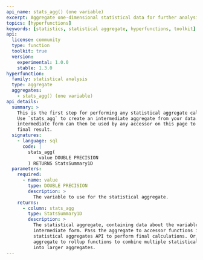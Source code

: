 ```yaml
---
api_name: stats_agg() (one variable)
excerpt: Aggregate one-dimensional statistical data for further analysis
topics: [hyperfunctions]
keywords: [statistics, statistical aggregate, hyperfunctions, toolkit]
api:
  license: community
  type: function
  toolkit: true
  version:
    experimental: 1.0.0
    stable: 1.3.0
hyperfunction:
  family: statistical analysis
  type: aggregate
  aggregates:
    - stats_agg() (one variable)
api_details:
  summary: >
    This is the first step for performing any statistical aggregate calculations.
    Use `stats_agg` to create an intermediate aggregate from your data. This
    intermediate form can then be used by any accessor on this page to compute a
    final result.
  signatures:
    - language: sql
      code: |
        stats_agg(
            value DOUBLE PRECISION
        ) RETURNS StatsSummary1D
  parameters:
    required:
      - name: value
        type: DOUBLE PRECISION
        description: >
          The variable to use for the statistical aggregate.
    returns:
      - column: stats_agg
        type: StatsSummary1D
        description: >
          The statistical aggregate, containing data about the variables in an
          intermediate form. Pass the aggregate to accessor functions in the
          statistical aggregates API to perform final calculations. Or, pass the
          aggregate to rollup functions to combine multiple statistical aggregates
          into larger aggregates.
---
```


